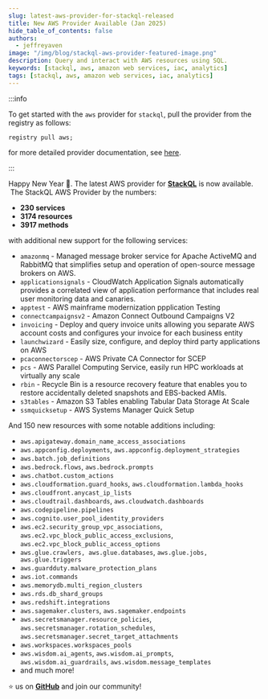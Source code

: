 ```yaml
---
slug: latest-aws-provider-for-stackql-released
title: New AWS Provider Available (Jan 2025)
hide_table_of_contents: false
authors:	
  - jeffreyaven
image: "/img/blog/stackql-aws-provider-featured-image.png"
description: Query and interact with AWS resources using SQL.
keywords: [stackql, aws, amazon web services, iac, analytics]
tags: [stackql, aws, amazon web services, iac, analytics]
---
```


:::info

To get started with the `aws` provider for `stackql`, pull the provider from the registry as follows:  

```
registry pull aws;
```

for more detailed provider documentation, see [here](https://aws.stackql.io/providers/aws/).

:::

Happy New Year 🎉.  The latest AWS provider for [__StackQL__](https://github.com/stackql/stackql) is now available.  The StackQL AWS Provider by the numbers:

- __230 services__
- __3174 resources__
- __3917 methods__

with additional new support for the following services:

- `amazonmq` - Managed message broker service for Apache ActiveMQ and RabbitMQ that simplifies setup and operation of open-source message brokers on AWS.
- `applicationsignals` - CloudWatch Application Signals automatically provides a correlated view of application performance that includes real user monitoring data and canaries.
- `apptest` - AWS mainframe modernization ppplication Testing
- `connectcampaignsv2` - Amazon Connect Outbound Campaigns V2
- `invoicing` - Deploy and query invoice units allowing you separate AWS account costs and configures your invoice for each business entity
- `launchwizard` - Easily size, configure, and deploy third party applications on AWS
- `pcaconnectorscep` - AWS Private CA Connector for SCEP
- `pcs` - AWS Parallel Computing Service, easily run HPC workloads at virtually any scale
- `rbin` - Recycle Bin is a resource recovery feature that enables you to restore accidentally deleted snapshots and EBS-backed AMIs. 
- `s3tables` - Amazon S3 Tables enabling Tabular Data Storage At Scale
- `ssmquicksetup` - AWS Systems Manager Quick Setup

And 150 new resources with some notable additions including:

- `aws.apigateway.domain_name_access_associations`
- `aws.appconfig.deployments`, `aws.appconfig.deployment_strategies`
- `aws.batch.job_definitions`
- `aws.bedrock.flows`, `aws.bedrock.prompts`
- `aws.chatbot.custom_actions`
- `aws.cloudformation.guard_hooks`, `aws.cloudformation.lambda_hooks`
- `aws.cloudfront.anycast_ip_lists`
- `aws.cloudtrail.dashboards`, `aws.cloudwatch.dashboards`
- `aws.codepipeline.pipelines`
- `aws.cognito.user_pool_identity_providers`
- `aws.ec2.security_group_vpc_associations`, `aws.ec2.vpc_block_public_access_exclusions`, `aws.ec2.vpc_block_public_access_options`
- `aws.glue.crawlers, aws.glue.databases`, `aws.glue.jobs, aws.glue.triggers`
- `aws.guardduty.malware_protection_plans`
- `aws.iot.commands`
- `aws.memorydb.multi_region_clusters`
- `aws.rds.db_shard_groups`
- `aws.redshift.integrations`
- `aws.sagemaker.clusters`, `aws.sagemaker.endpoints`
- `aws.secretsmanager.resource_policies`, `aws.secretsmanager.rotation_schedules`, `aws.secretsmanager.secret_target_attachments`
- `aws.workspaces.workspaces_pools`
- `aws.wisdom.ai_agents`, `aws.wisdom.ai_prompts`, `aws.wisdom.ai_guardrails`, `aws.wisdom.message_templates`
- and much more!

⭐ us on [__GitHub__](https://github.com/stackql/stackql) and join our community!